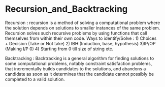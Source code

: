 # Recursion_and_Backtracking

Recursion : 
recursion is a method of solving a computational problem where the solution depends on solutions to smaller instances of the same problem. Recursion solves such recursive problems by using functions that call themselves from within their own code.
Ways to identify/Solve : 1) Choices + Decision (Take or Not take) 2) IBH (Induction, base, hypothesis) 3)IP/OP (Making I/P 0) 4) Starting from 0 till size of string etc.

Backtracking :
Backtracking is a general algorithm for finding solutions to some computational problems, notably constraint satisfaction problems, that incrementally builds candidates to the solutions, and abandons a candidate as soon as it determines that the candidate cannot possibly be completed to a valid solution.
